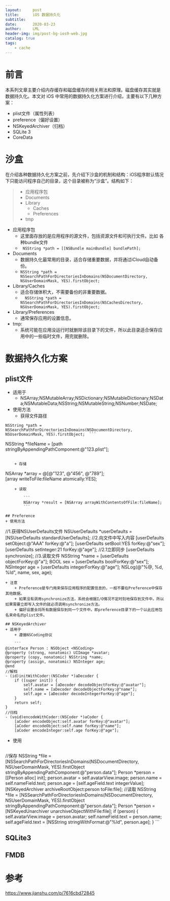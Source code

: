 ```yaml
---
layout:     post
title:      iOS 数据持久化
subtitle:   
date:       2020-03-23
author:     LML
header-img: img/post-bg-ios9-web.jpg
catalog: true
tags:
    - cache
---
```


# 前言
本系列文章主要介绍内存缓存和磁盘缓存的相关用法和原理。磁盘缓存其实就是 数据持久化。本文对 iOS 中常用的数据持久化方案进行介绍，主要有以下几种方案：  

- plist文件（属性列表）
- preference（偏好设置）
- NSKeyedArchiver（归档）
- SQLite 3
- CoreData

# 沙盒
在介绍各种数据持久化方案之前，先介绍下沙盒的机制和结构：iOS程序默认情况下只能访问程序自己的目录，这个目录被称为“沙盒”。结构如下：
>+ 应用程序包 
>+ Documents  
>+ Library  
>	+ Caches  
>	+ Preferences  
>+ tmp  

+ 应用程序包
	+ 这里面存放的是应用程序的源文件，包括资源文件和可执行文件。比如 各种bundle文件
	+ ``` NSString *path = [[NSBundle mainBundle] bundlePath];```
+ Documents
	+ 数据持久化最常用的目录，适合存储重要数据，并将通过iCloud自动备份。 
	+ ``` NSString *path = NSSearchPathForDirectoriesInDomains(NSDocumentDirectory, NSUserDomainMask, YES).firstObject; ```
+ Library/Caches
	+ 适合存储体积大，不需要备份的非重要数据。
	+ ```  NSString *path = NSSearchPathForDirectoriesInDomains(NSCachesDirectory, NSUserDomainMask, YES).firstObject;```  
+ Library/Preferences
	+ 通常保存应用的设置信息。
+ tmp: 
	+ 系统可能在应用没运行时就删除该目录下的文件，所以此目录适合保存应用中的一些临时文件，用完就删除。

# 数据持久化方案
## plist文件
+ 适用于
	+ NSArray;NSMutableArray;NSDictionary;NSMutableDictionary;NSData;NSMutableData;NSString;NSMutableString;NSNumber;NSDate; 
+ 使用方法
	+ 获得文件路径  
```  
NSString *path = NSSearchPathForDirectoriesInDomains(NSDocumentDirectory, NSUserDomainMask, YES).firstObject;  ```  
```  
NSString *fileName = [path stringByAppendingPathComponent:@"123.plist"];  
```

	+ 存储  
```  
NSArray *array = @[@"123", @"456", @"789"];  
[array writeToFile:fileName atomically:YES];
```  
	+ 读取

		```  
		NSArray *result = [NSArray arrayWithContentsOfFile:fileName];
		```  
	
## Preference
+ 使用方法  

```  
//1.获得NSUserDefaults文件
NSUserDefaults *userDefaults = [NSUserDefaults standardUserDefaults];
//2.向文件中写入内容
[userDefaults setObject:@"AAA" forKey:@"a"];
[userDefaults setBool:YES forKey:@"sex"];
[userDefaults setInteger:21 forKey:@"age"];
//2.1立即同步
[userDefaults synchronize];
//3.读取文件
NSString *name = [userDefaults objectForKey:@"a"];
BOOL sex = [userDefaults boolForKey:@"sex"];
NSInteger age = [userDefaults integerForKey:@"age"];
NSLog(@"%@, %d, %ld", name, sex, age);  
```  
+ 注意
	+ Preference是专门用来保存应用程序的配置信息的，一般不要在Preference中保存其他数据。
	+ 如果没有调用synchronize方法，系统会根据I/O情况不定时刻地保存到文件中。所以如果需要立即写入文件的就必须调用synchronize方法。
	+ 偏好设置会将所有数据保存到同一个文件中。即preference目录下的一个以此应用包名来命名的plist文件。

## NSKeyedArchiver
+ 适用于
	+ 遵循NSCoding协议  

	```   
@interface Person : NSObject <NSCoding>
@property (strong, nonatomic) UIImage *avatar;
@property (copy, nonatomic) NSString *name;
@property (assign, nonatomic) NSInteger age;
@end
//解档
- (id)initWithCoder:(NSCoder *)aDecoder {
    if ([super init]) {
        self.avatar = [aDecoder decodeObjectForKey:@"avatar"];
        self.name = [aDecoder decodeObjectForKey:@"name"];
        self.age = [aDecoder decodeIntegerForKey:@"age"];
    }
    return self;
}
//归档
- (void)encodeWithCoder:(NSCoder *)aCoder {
    [aCoder encodeObject:self.avatar forKey:@"avatar"];
    [aCoder encodeObject:self.name forKey:@"name"];
    [aCoder encodeInteger:self.age forKey:@"age"];
```   

+ 使用  

	```   
//保存
NSString *file = [NSSearchPathForDirectoriesInDomains(NSDocumentDirectory, NSUserDomainMask, YES).firstObject stringByAppendingPathComponent:@"person.data"];
Person *person = [[Person alloc] init];
person.avatar = self.avatarView.image;
person.name = self.nameField.text;
person.age = [self.ageField.text integerValue];
[NSKeyedArchiver archiveRootObject:person toFile:file];
//读取
NSString *file = [NSSearchPathForDirectoriesInDomains(NSDocumentDirectory, NSUserDomainMask, YES).firstObject stringByAppendingPathComponent:@"person.data"];
Person *person = [NSKeyedUnarchiver unarchiveObjectWithFile:file];
if (person) {
   self.avatarView.image = person.avatar;
   self.nameField.text = person.name;
   self.ageField.text = [NSString stringWithFormat:@"%ld", person.age];
}
	```   
	
## SQLite3
## FMDB
# 参考
<https://www.jianshu.com/p/7616cbd72845>
